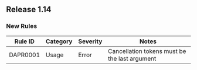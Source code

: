 ## Release 1.14

### New Rules

Rule ID | Category | Severity | Notes
--------|----------|----------|--------------------
DAPR0001| Usage    | Error    | Cancellation tokens must be the last argument